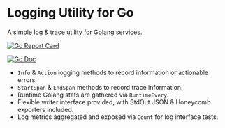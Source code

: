 # Logging Utility for Go

A simple log & trace utility for Golang services.

[![Go Report Card](https://goreportcard.com/badge/github.com/robtuley/report)](https://goreportcard.com/report/github.com/robtuley/report)

[![Go Doc](https://godoc.org/github.com/robtuley/report?status.svg)](http://godoc.org/github.com/robtuley/report)

- `Info` & `Action` logging methods to record information or actionable errors.
- `StartSpan` & `EndSpan` methods to record trace information.
- Runtime Golang stats are gathered via `RuntimeEvery`.
- Flexible writer interface provided, with StdOut JSON & Honeycomb exporters included.
- Log metrics aggregated and exposed via `Count` for log interface tests.
